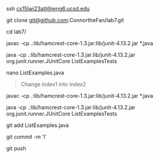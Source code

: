 ssh cs15lwi23atl@ieng6.ucsd.edu

git clone git@github.com:ConnortheFan/lab7.git

cd lab7/

javac -cp .:lib/hamcrest-core-1.3.jar:lib/junit-4.13.2.jar *.java

java -cp .:lib/hamcrest-core-1.3.jar:lib/junit-4.13.2.jar org.junit.runner.JUnitCore ListExamplesTests

nano ListExamples.java

> Change index1 into index2

<Ctrl-O> <Enter> <Ctrl-X>

javac -cp .:lib/hamcrest-core-1.3.jar:lib/junit-4.13.2.jar *.java

java -cp .:lib/hamcrest-core-1.3.jar:lib/junit-4.13.2.jar org.junit.runner.JUnitCore ListExamplesTests

git add ListExamples.java

git commit -m 'l'

git push
